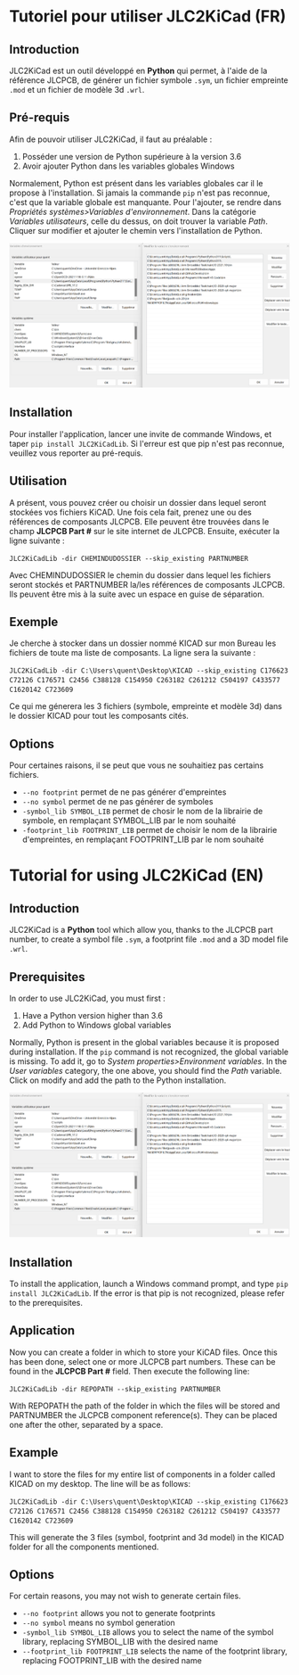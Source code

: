 # Tutoriel pour utiliser JLC2KiCad (FR)

## Introduction

JLC2KiCad est un outil développé en **Python** qui permet, à l'aide de la référence JLCPCB, de générer un fichier symbole `.sym`, un fichier empreinte `.mod` et un fichier de modèle 3d `.wrl`. 

## Pré-requis

Afin de pouvoir utiliser JLC2KiCad, il faut au préalable :

1. Posséder une version de Python supérieure à la version 3.6
2. Avoir ajouter Python dans les variables globales Windows

Normalement, Python est présent dans les variables globales car il le propose à l'installation. Si jamais la commande `pip` n'est pas reconnue, c'est que la variable globale est manquante. Pour l'ajouter, se rendre dans *Propriétés systèmes>Variables d'environnement*. Dans la catégorie *Variables utilisateurs*, celle du dessus, on doit trouver la variable *Path*. Cliquer sur modifier et ajouter le chemin vers l'installation de Python.

![Image indisponible](Variable_env.png "Variables d'environnement Windows")

## Installation
Pour installer l'application, lancer une invite de commande Windows, et taper `pip install JLC2KiCadLib`. Si l'erreur est que pip n'est pas reconnue, veuillez vous reporter au pré-requis.

## Utilisation

A présent, vous pouvez créer ou choisir un dossier dans lequel seront stockées vos fichiers KiCAD. Une fois cela fait, prenez une ou des références de composants JLCPCB. Elle peuvent être trouvées dans le champ **JLCPCB Part #** sur le site internet de JLCPCB. Ensuite, exécuter la ligne suivante :

`JLC2KiCadLib -dir CHEMINDUDOSSIER --skip_existing PARTNUMBER`

Avec CHEMINDUDOSSIER le chemin du dossier dans lequel les fichiers seront stockés et PARTNUMBER la/les références de composants JLCPCB. Ils peuvent être mis à la suite avec un espace en guise de séparation.

## Exemple

Je cherche à stocker dans un dossier nommé KICAD sur mon Bureau les fichiers de toute ma liste de composants. La ligne sera la suivante :

`JLC2KiCadLib -dir C:\Users\quent\Desktop\KICAD --skip_existing C176623 C72126 C176571 C2456 C388128 C154950 C263182 C261212 C504197 C433577 C1620142 C723609`

Ce qui me génerera les 3 fichiers (symbole, empreinte et modèle 3d) dans le dossier KICAD pour tout les composants cités.

## Options

Pour certaines raisons, il se peut que vous ne souhaitiez pas certains fichiers.
- `--no footprint` permet de ne pas générer d'empreintes
- `--no symbol` permet de ne pas générer de symboles
- `-symbol_lib SYMBOL_LIB` permet de chosir le nom de la librairie de symbole, en remplaçant SYMBOL_LIB par le nom souhaité
- `-footprint_lib FOOTPRINT_LIB` permet de choisir le nom de la librairie d'empreintes, en remplaçant FOOTPRINT_LIB par le nom souhaité


# Tutorial for using JLC2KiCad (EN)

## Introduction

JLC2KiCad is a **Python** tool which allow you, thanks to the JLCPCB part number, to create a symbol file `.sym`, a footprint file `.mod` and a 3D model file `.wrl`. 

## Prerequisites

In order to use JLC2KiCad, you must first :

1. Have a Python version higher than 3.6
2. Add Python to Windows global variables

Normally, Python is present in the global variables because it is proposed during installation. If the `pip` command is not recognized, the global variable is missing. To add it, go to *System properties>Environment variables*. In the *User variables* category, the one above, you should find the *Path* variable. Click on modify and add the path to the Python installation.

![Image indisponible](Variable_env.png "Variables d'environnement Windows")

## Installation
To install the application, launch a Windows command prompt, and type `pip install JLC2KiCadLib`. If the error is that pip is not recognized, please refer to the prerequisites.

## Application

Now you can create a folder in which to store your KiCAD files. Once this has been done, select one or more JLCPCB part numbers. These can be found in the **JLCPCB Part #** field. Then execute the following line:

`JLC2KiCadLib -dir REPOPATH --skip_existing PARTNUMBER`

With REPOPATH the path of the folder in which the files will be stored and PARTNUMBER the JLCPCB component reference(s). They can be placed one after the other, separated by a space.

## Example

I want to store the files for my entire list of components in a folder called KICAD on my desktop. The line will be as follows:

`JLC2KiCadLib -dir C:\Users\quent\Desktop\KICAD --skip_existing C176623 C72126 C176571 C2456 C388128 C154950 C263182 C261212 C504197 C433577 C1620142 C723609`

This will generate the 3 files (symbol, footprint and 3d model) in the KICAD folder for all the components mentioned.

## Options

For certain reasons, you may not wish to generate certain files.
- `--no footprint` allows you not to generate footprints
- `--no symbol` means no symbol generation
- `-symbol_lib SYMBOL_LIB` allows you to select the name of the symbol library, replacing SYMBOL_LIB with the desired name
- `--footprint_lib FOOTPRINT_LIB` selects the name of the footprint library, replacing FOOTPRINT_LIB with the desired name